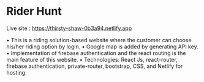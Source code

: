 # Rider Hunt

Live site : https://thirsty-shaw-0b3a94.netlify.app



• This is a riding solution-based website where the customer can choose his/her riding option by login.
• Google map is added by generating API key. 
• Implementation of firebase authentication and the react routing is the main feature of this website.
• Technologies: React Js, react-router, firebase authentication, private-router, bootstrap, CSS, and Netlify for  hosting. 


